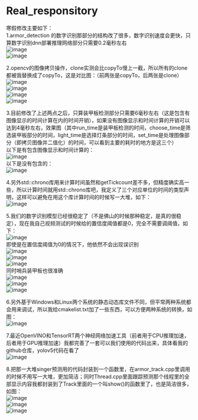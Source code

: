 # Real_responsitory
寒假修改主要如下：<br>
1.armor_detection 的数字识别那部分的结构改了很多，数字识别速度会更快，只算数字识别dnn部署推理网络部分只需要0.2毫秒左右<br>
![image](https://user-images.githubusercontent.com/84974759/219947253-0c37e9e1-d8e7-4cca-ab0f-c888c783c64b.png)<br>
![image](https://user-images.githubusercontent.com/84974759/219947269-b91f131d-13e6-4f4d-9c41-995f7ee4398f.png)<br>


2.opencv的图像拷贝操作，clone实测会比copyTo慢上一截，所以所有的clone都被我替换成了copyTo，这是对比图：（前两张是copyTo，后两张是clone）<br>
![image](https://user-images.githubusercontent.com/84974759/219947346-ea34263b-cc2f-440e-91c0-4cd45e1eba2e.png)<br>
![image](https://user-images.githubusercontent.com/84974759/219947354-5a995b87-0373-47c2-9d2e-b16bddb05d85.png)<br>
![image](https://user-images.githubusercontent.com/84974759/219947403-b1483dfd-a9a6-40f8-9382-462b6e76331d.png)<br>
![image](https://user-images.githubusercontent.com/84974759/219947406-1a32f4d0-caaf-43e3-bf69-61bf43327c20.png)<br>


3.目前修改了上述两点之后，只算装甲板检测部分只需要6毫秒左右（这是包含有图像显示的时间计算在内的时间开销），如果没有图像显示和时间计算的开销可以达到4毫秒左右，效果图（其中run_time是装甲板检测的时间，choose_time是筛选装甲板部分的时间，light_time是选择灯条部分的时间，set_time是处理图像部分（即拷贝图像并二值化）的时间，可以看到主要的耗时的地方是这三个）<br>
以下是有包含图像显示和时间计算的：<br>
![image](https://user-images.githubusercontent.com/84974759/219947714-000dabcd-4563-4cdc-a92e-7773973943b2.png)<br>
以下是没有包含的：<br>
![image](https://user-images.githubusercontent.com/84974759/219947965-10779ace-2854-4be9-ace5-6624c8081021.png)<br>


4.另外std::chrono库用来计算时间虽然和getTickcount差不多，但精度确实高一些，所以计算时间就用std::chrono库吧，我定义了三个对应单位的时间的类型声明，这样可以避免在用这个库计算时间的时候写一大堆，如下：<br>
![image](https://user-images.githubusercontent.com/84974759/219948116-bb4c6933-d974-4cab-a073-81a13b1486d5.png)<br>


5.我们的数字识别模型已经很稳定了（不是佛山的时候那种稳定，是真的很稳定），现在我自己视频测试的时候给的置信度阈值都是0，完全不需要调阈值，如下：<br>
![image](https://user-images.githubusercontent.com/84974759/219948264-5297a0ab-b756-41d8-93b0-2c56bbf02239.png)<br>
即使是在置信度阈值为0的情况下，他依然不会出现误识别<br>
![image](https://user-images.githubusercontent.com/84974759/219948478-d2eab7fe-1cf9-47d6-a69d-615fc8fec313.png)<br>
![image](https://user-images.githubusercontent.com/84974759/219948491-f553c0b7-669d-4cec-9af9-2ab9875eda60.png)<br>
![image](https://user-images.githubusercontent.com/84974759/219948558-0ee46e3f-efc4-457d-a940-1385564caaf0.png)<br>
同时哨兵装甲板也很准确<br>
![image](https://user-images.githubusercontent.com/84974759/219948626-a68ece31-d066-4eaf-a800-f23f069f846e.png)<br>
![image](https://user-images.githubusercontent.com/84974759/219948652-122f47df-2e7a-4009-9b16-11fb8d4f6188.png)<br>
![image](https://user-images.githubusercontent.com/84974759/219948688-1bb7b808-e1e7-47b4-b0e1-d17411bee9de.png)<br>


6.另外基于Windows和Linux两个系统的静态动态库文件不同，但平常两种系统都会用来调试，所以我给cmakelist.txt加了一些东西，可以方便两种系统的转换，如图：<br>
![image](https://user-images.githubusercontent.com/84974759/219948839-27324bd9-385d-4283-8e79-791178ed8c51.png)<br>


7.最近OpenVINO和TensorRT两个神经网络加速工具（前者用于CPU推理加速，后者用于GPU推理加速）我都完善了一套可以我们使用的代码出来，具体看我的github仓库，yolov5代码在看了<br>
![image](https://user-images.githubusercontent.com/84974759/219949135-c8ee88ef-e409-412c-a0bb-38e6d0f07215.png)<br>


8.把那一大堆singer预测用的代码封装到一个函数里，在armor_track.cpp里调用的时候不用写一大堆，更加简洁；同时Thread.cpp里面跟踪预测那个线程里的全部显示内容我都封装到了Track里面的一个叫show()的函数里了，也是简洁很多，如图：<br>
![image](https://user-images.githubusercontent.com/84974759/219956108-20922e96-3fb5-4488-8b88-3b92e6768192.png)<br>
![image](https://user-images.githubusercontent.com/84974759/219956127-8781a5c8-4f83-496a-9208-a5145c267dee.png)<br>
![image](https://user-images.githubusercontent.com/84974759/219956149-4c64ebdd-0de7-4f33-91fd-02da73804824.png)<br>


